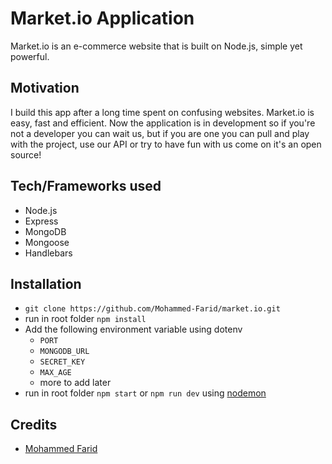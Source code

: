 # Market.io Application

Market.io is an e-commerce website that is built on Node.js, simple yet powerful.

## Motivation

I build this app after a long time spent on confusing websites. Market.io is easy, fast and efficient. Now the application is in development so if you're not a developer you can wait us, but if you are one you can pull and play with the project, use our API or try to have fun with us come on it's an open source!

## Tech/Frameworks used

- Node.js
- Express
- MongoDB
- Mongoose
- Handlebars

## Installation

- `git clone https://github.com/Mohammed-Farid/market.io.git`
- run in root folder `npm install`
- Add the following environment variable using dotenv
  - `PORT`
  - `MONGODB_URL`
  - `SECRET_KEY`
  - `MAX_AGE`
  - more to add later
- run in root folder `npm start` or `npm run dev` using [nodemon](https://github.com/remy/nodemon)

## Credits

- [Mohammed Farid](https://github.com/Mohammed-Farid)
